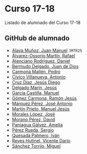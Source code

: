 # Curso 17-18
Listado de alumnado del Curso 17-18


## GitHub de alumnado

- [Alaya Muñoz, Juan Manuel](https://github.com/JMTR25) `JMTR25`
- [Álvarez-Ossorio Martín, Rafael](https://github.com/raom30)
- [Atenciano Rodríguez, Daniel](https://github.com/daniatenciano)
- [Bermudo Delgado, Juan de Dios](https://github.com/ezxioj87)
- [Carmona Mallén, Pedro](https://github.com/pcarmona14)
- [Cívico Villanueva, Antonio]( https://github.com/civico91)
- [Cruz Díaz, Jesús Diego](https://github.com/diegocd)
- [Delgado Marín, Jesús](https://github.com/Jesusdm92)
- [García Castilla, Manuel](https://github.com/ManuelGC98)
- [Gómez Carmona, Ramón Jesús](https://github.com/ComandPromt)
- [Márquez Pérez, José Antonio](https://github.com/santonio97)
- [Martín Prieto, Manuel Jesús](https://github.com/M25R4PTOR)
- [Morales López, José](https://github.com/jomolo96)
- [Morano Pérez, David](https://github.com/davidmoranoperez)
- [Paniagua Gálvez, Amelia]( https://github.com/AmeliaPaniagua)
- [Pérez Rueda, Sergio](https://github.com/sergioperezrueda)
- [Quesada Palmero, Iván](https://github.com/ivanquesadapalmero)
- [Reyes Hutinel, Vicente Darío](https://github.com/xMapaxee)
- [Sánchez Torrijo, Miguel](https://github.com/miguelst1)
